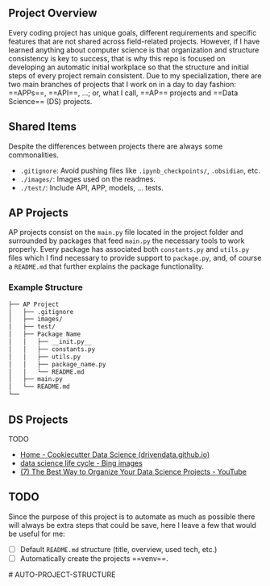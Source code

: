 ## Project Overview
Every coding project has unique goals, different requirements and specific features that are not shared across field-related projects. However, if I have learned anything about computer science is that organization and structure consistency is key to success, that is why this repo is focused on developing an automatic initial workplace so that the structure and initial steps of every project remain consistent. Due to my specialization, there are two main branches of projects that I work on in a day to day fashion: ==APPs==, ==API==, ...; or, what I call, ==AP== projects and ==Data Science== (DS) projects.
## Shared Items
Despite the differences between projects there are always some commonalities.
- `.gitignore`: Avoid pushing files like `.ipynb_checkpoints/`, `.obsidian`, etc.
- `./images/`: Images used on the readmes.
- `./test/`: Include API, APP, models, ... tests.
## AP Projects
AP projects consist on the `main.py` file located in the project folder and surrounded by packages that feed `main.py` the necessary tools to work properly. Every package has associated both `constants.py` and `utils.py` files which I find necessary to provide support to `package.py`, and, of course a `README.md` that further explains the package functionality.
### Example Structure
```bash
├── AP Project
│   ├── .gitignore  
│   ├── images/
│   ├── test/ 
│   ├── Package Name
│   │   ├── __init.py__
│   │   ├── constants.py
│   │   ├── utils.py
│   │   ├── package_name.py
│   │   └── README.md
│   ├── main.py
│   └── README.md
└── 
```

## DS Projects
TODO
- [Home - Cookiecutter Data Science (drivendata.github.io)](http://drivendata.github.io/cookiecutter-data-science/)
- [data science life cycle - Bing images](https://www.bing.com/images/search?q=data+science+life+cycle&form=HDRSC4&first=1)
- [(7) The Best Way to Organize Your Data Science Projects - YouTube](https://www.youtube.com/watch?v=MaIfDPuSlw8&t=443s)
## TODO
Since the purpose of this project is to automate as much as possible there will always be extra steps that could be save, here I leave a few that would be useful for me:
- [ ] Default `README.md` structure (title, overview, used tech, etc.)
- [ ] Automatically create the projects ==venv==.

#   A U T O - P R O J E C T - S T R U C T U R E  
 